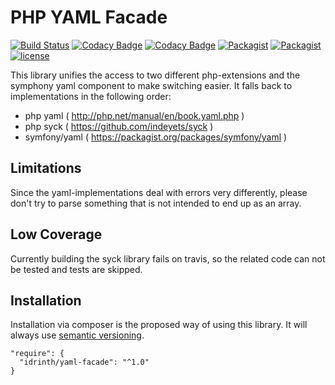 # PHP YAML Facade
[![Build Status](https://travis-ci.org/Idrinth/php-yaml-facade.svg?branch=master)](https://travis-ci.org/Idrinth/php-yaml-facade)
[![Codacy Badge](https://api.codacy.com/project/badge/Grade/19fe5dde3b304ad5a90ae747b8969a2b)](https://www.codacy.com/app/Idrinth/php-yaml-facade?utm_source=github.com&amp;utm_medium=referral&amp;utm_content=Idrinth/php-yaml-facade&amp;utm_campaign=Badge_Grade)
[![Codacy Badge](https://api.codacy.com/project/badge/Coverage/19fe5dde3b304ad5a90ae747b8969a2b)](https://www.codacy.com/app/Idrinth/php-yaml-facade?utm_source=github.com&utm_medium=referral&utm_content=Idrinth/php-yaml-facade&utm_campaign=Badge_Coverage)
[![Packagist](https://img.shields.io/packagist/dt/idrinth/yaml-facade.svg)](https://packagist.org/packages/idrinth/yaml-facade)
[![Packagist](https://img.shields.io/packagist/v/idrinth/yaml-facade.svg)](https://packagist.org/packages/idrinth/yaml-facade)
[![license](https://img.shields.io/github/license/idrinth/php-yaml-facade.svg)](https://github.com/Idrinth/php-yaml-facade/blob/master/LICENSE)

This library unifies the access to two different php-extensions and the symphony yaml component to make switching easier. It falls back to implementations in the following order:

- php yaml ( http://php.net/manual/en/book.yaml.php )
- php syck ( https://github.com/indeyets/syck )
- symfony/yaml ( https://packagist.org/packages/symfony/yaml )

## Limitations

Since the yaml-implementations deal with errors very differently, please don't try to parse something that is not intended to end up as an array.

## Low Coverage

Currently building the syck library fails on travis, so the related code can not be tested and tests are skipped.

## Installation

Installation via composer is the proposed way of using this library. It will always use [semantic versioning](http://semver.org).

```
"require": {
  "idrinth/yaml-facade": "^1.0"
}
```
